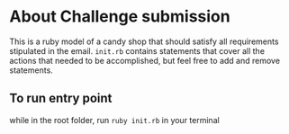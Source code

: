 # About Challenge submission

This is a ruby model of a candy shop that should satisfy all requirements stipulated in the email. 
`init.rb` contains statements that cover all the actions that needed to be accomplished, but feel free to add and remove statements. 

## To run entry point
while in the root folder, run `ruby init.rb` in your terminal 
